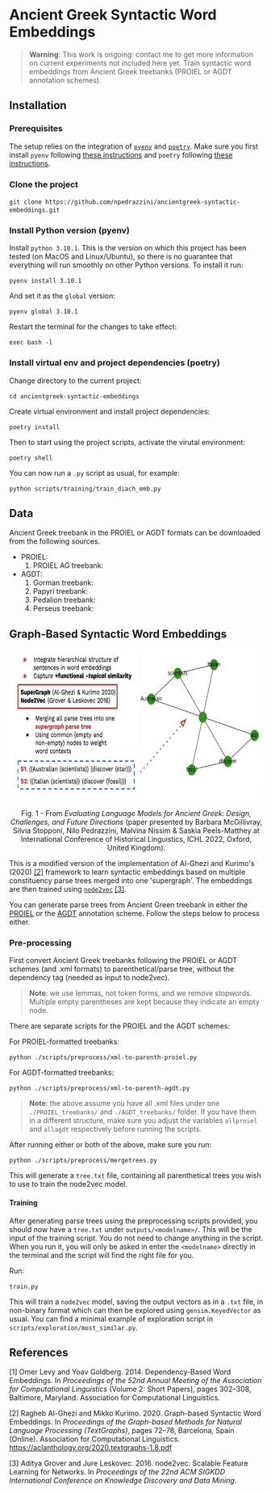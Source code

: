# Ancient Greek Syntactic Word Embeddings
> __Warning__: This work is ongoing: contact me to get more information on current experiments not included here yet.
Train syntactic word embeddings from Ancient Greek treebanks (PROIEL or AGDT annotation schemes).

## Installation
### Prerequisites
The setup relies on the integration of [`pyenv`](https://github.com/pyenv/pyenv) and [`poetry`](https://python-poetry.org). Make sure you first install `pyenv` following [these instructions](https://github.com/pyenv/pyenv#installation) and `poetry` following [these instructions](https://python-poetry.org/docs/#installation).

### Clone the project
```
git clone https://github.com/npedrazzini/ancientgreek-syntactic-embeddings.git
```

### Install Python version (pyenv)
Install `python 3.10.1`. This is the version on which this project has been tested (on MacOS and Linux/Ubuntu), so there is no guarantee that everything will run smoothly on other Python versions. To install it run:

```
pyenv install 3.10.1
```

And set it as the `global` version:

```
pyenv global 3.10.1
```

Restart the terminal for the changes to take effect:

```
exec bash -l
```

### Install virtual env and project dependencies (poetry)

Change directory to the current project:

```
cd ancientgreek-syntactic-embeddings
```

Create virtual environment and install project dependencies:

```
poetry install
```

Then to start using the project scripts, activate the virutal environment:

```
poetry shell
```

You can now run a `.py` script as usual, for example:

```
python scripts/training/train_diach_emb.py
```

## Data
Ancient Greek treebank in the PROIEL or AGDT formats can be downloaded from the following sources.
- PROIEL:
    1. PROIEL AG treebank: 
- AGDT:
    1. Gorman treebank:
    2. Papyri treebank: 
    3. Pedalion treebank: 
    4. Perseus treebank: 

## Graph-Based Syntactic Word Embeddings
<p align="center">
<img src="documentation/slide.png" width="650" height="300">
</p>
<p align="center">
Fig. 1 - From <i>Evaluating Language Models for Ancient Greek: Design, Challenges, and Future Directions </i> (paper presented by Barbara McGillivray, Silvia Stopponi, Nilo Pedrazzini, Malvina Nissim & Saskia Peels-Matthey at International Conference of Historical Linguistics, ICHL 2022, Oxford, United Kingdom).

</p>

This is a modified version of the implementation of Al-Ghezi and Kurimo's (2020) [[2]](#2) framework to learn syntactic embeddings based on multiple constituency parse trees merged into one 'supergraph'. The embeddings are then trained using [`node2vec`](https://snap.stanford.edu/node2vec/)  [[3]](#3).

You can generate parse trees from Ancient Green treebank in either the [PROIEL]() or the [AGDT](https://github.com/PerseusDL/treebank_data/blob/master/AGDT2/guidelines/Greek_guidelines.md#auxp) annotation scheme. Follow the steps below to process either.

### Pre-processing

First convert Ancient Greek treebanks following the PROIEL or AGDT schemes (and .xml formats) to parenthetical/parse tree, without the dependency tag (needed as input to node2vec). 

> __Note__: we use lemmas, not token forms, and we remove stopwords. Multiple empty parentheses are kept because they indicate an empty node.

There are separate scripts for the PROIEL and the AGDT schemes:

For PROIEL-formatted treebanks:

```
python ./scripts/preprocess/xml-to-parenth-proiel.py
```

For AGDT-formatted treebanks:
```
python ./scripts/preprocess/xml-to-parenth-agdt.py
```

> __Note__: the above assume you have all .xml files under one `./PROIEL_treebanks/` and `./AGDT_treebanks/` folder. If you have them in a different structure, make sure you adjust the variables `allproiel` and `allagdt` respectively before running the scripts.

After running either or both of the above, make sure you run:

```
python ./scripts/preprocess/mergetrees.py
```

This will generate a `tree.txt` file, containing all parenthetical trees you wish to use to train the node2vec model.


#### Training
After generating parse trees using the preprocessing scripts provided, you should now have a `tree.txt` under `outputs/<modelname>/`. This will be the input of the training script. You do not need to change anything in the script. When you run it, you will only be asked in enter the `<modelname>` directly in the terminal and the script will find the right file for you.

Run:

```
train.py
```

This will train a `node2vec` model, saving the output vectors as in a `.txt` file, in non-binary format which can then be explored using `gensim.KeyedVector` as usual. You can find a minimal example of exploration script in `scripts/exploration/most_similar.py`.


## References

<a name="1">[1]</a> Omer Levy and Yoav Goldberg. 2014. Dependency-Based Word Embeddings. In <i> Proceedings of the 52nd Annual Meeting of the Association for Computational Linguistics </i> (Volume 2: Short Papers), pages 302–308, Baltimore, Maryland. Association for Computational Linguistics.


<a name="2">[2]</a> Ragheb Al-Ghezi and Mikko Kurimo. 2020. Graph-based Syntactic Word Embeddings. In <i> Proceedings of the Graph-based Methods for Natural Language Processing (TextGraphs)</i>, pages 72–78, Barcelona, Spain (Online). Association for Computational Linguistics. https://aclanthology.org/2020.textgraphs-1.8.pdf

<a name="3">[3]</a> Aditya Grover and Jure Leskovec. 2016. node2vec: Scalable Feature Learning for Networks. In <i>Proceedings of the 22nd ACM SIGKDD International Conference on Knowledge Discovery and Data Mining</i>.